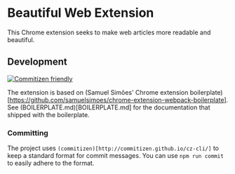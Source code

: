 # Beautiful Web Extension

This Chrome extension seeks to make web articles more readable and beautiful.

## Development

[![Commitizen friendly](https://img.shields.io/badge/commitizen-friendly-brightgreen.svg)](http://commitizen.github.io/cz-cli/)

The extension is based on (Samuel Simões' Chrome extension boilerplate)[https://github.com/samuelsimoes/chrome-extension-webpack-boilerplate]. See (BOILERPLATE.md)[BOILERPLATE.md] for the documentation that shipped with the boilerplate.

### Committing

The project uses `(commitizen)[http://commitizen.github.io/cz-cli/]` to keep a standard format for commit messages. You can use `npm run commit` to easily adhere to the format.
